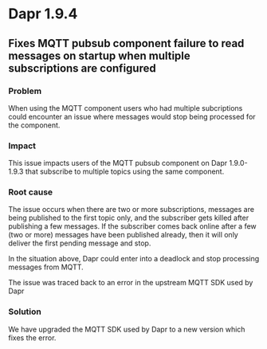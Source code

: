 # Dapr 1.9.4
 
## Fixes MQTT pubsub component failure to read messages on startup when multiple subscriptions are configured
 
### Problem
 
When using the MQTT component users who had multiple subcriptions could encounter an issue where messages would stop being processed for the component.
 
### Impact
 
This issue impacts users of the MQTT pubsub component on Dapr 1.9.0-1.9.3 that subscribe to multiple topics using the same component.
 
### Root cause
 
The issue occurs when there are two or more subscriptions, messages are being published to the first topic only, and the subscriber gets killed after publishing a few messages. If the subscriber comes back online after a few (two or more) messages have been published already, then it will only deliver the first pending message and stop.

In the situation above, Dapr could enter into a deadlock and stop processing messages from MQTT.

The issue was traced back to an error in the upstream MQTT SDK used by Dapr

### Solution
 
We have upgraded the MQTT SDK used by Dapr to a new version which fixes the error.